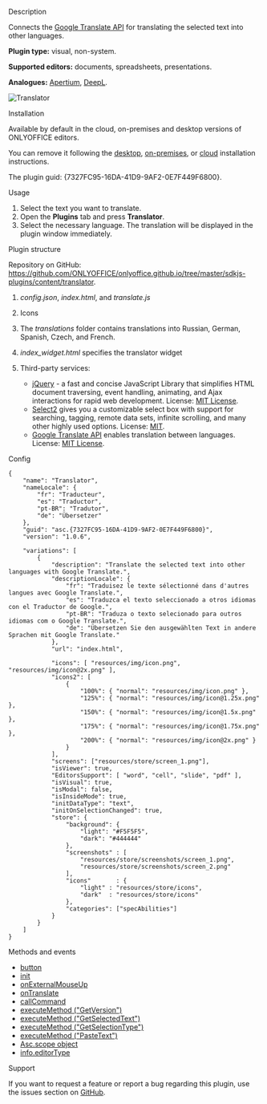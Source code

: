 Description

Connects the [Google Translate API](https://cloud.google.com/translate?hl=ru) for translating the selected text into other languages.

**Plugin type:** visual, non-system.

**Supported editors:** documents, spreadsheets, presentations.

**Analogues:** [Apertium](https://github.com/ONLYOFFICE/onlyoffice.github.io/tree/master/sdkjs-plugins/content/apertium), [DeepL](https://github.com/ONLYOFFICE/onlyoffice.github.io/tree/master/sdkjs-plugins/content/deepl).

![Translator](/content/img/plugins/gifs/translator.gif)

Installation

Available by default in the cloud, on-premises and desktop versions of ONLYOFFICE editors.

You can remove it following the [desktop](/plugin/installation/desktop), [on-premises](/plugin/installation/onpremises), or [cloud](/plugin/installation/cloud) installation instructions.

The plugin guid: {7327FC95-16DA-41D9-9AF2-0E7F449F6800}.

Usage

1. Select the text you want to translate.
2. Open the **Plugins** tab and press **Translator**.
3. Select the necessary language. The translation will be displayed in the plugin window immediately.

Plugin structure

Repository on GitHub: <https://github.com/ONLYOFFICE/onlyoffice.github.io/tree/master/sdkjs-plugins/content/translator>.

1. *config.json*, *index.html*, and *translate.js*

2. Icons

3. The *translations* folder contains translations into Russian, German, Spanish, Czech, and French.

4. *index\_widget.html* specifies the translator widget

5. Third-party services:

   * [jQuery](https://jquery.com) - a fast and concise JavaScript Library that simplifies HTML document traversing, event handling, animating, and Ajax interactions for rapid web development. License: [MIT License](https://github.com/ONLYOFFICE/onlyoffice.github.io/blob/master/sdkjs-plugins/content/translator/licenses/jQuery.license).
   * [Select2](https://select2.org/) gives you a customizable select box with support for searching, tagging, remote data sets, infinite scrolling, and many other highly used options. License: [MIT](https://github.com/ONLYOFFICE/onlyoffice.github.io/blob/master/sdkjs-plugins/content/translator/licenses/Select2.license).
   * [Google Translate API](https://cloud.google.com/translate?hl=ru) enables translation between languages. License: [MIT License](https://github.com/matheuss/google-translate-api/blob/master/LICENSE).

Config

```
{
    "name": "Translator",
    "nameLocale": {
        "fr": "Traducteur",
        "es": "Traductor",
        "pt-BR": "Tradutor",
        "de": "Übersetzer"
    },
    "guid": "asc.{7327FC95-16DA-41D9-9AF2-0E7F449F6800}",
    "version": "1.0.6",

    "variations": [
        {
            "description": "Translate the selected text into other languages with Google Translate.",
            "descriptionLocale": {
                "fr": "Traduisez le texte sélectionné dans d'autres langues avec Google Translate.",
                "es": "Traduzca el texto seleccionado a otros idiomas con el Traductor de Google.",
                "pt-BR": "Traduza o texto selecionado para outros idiomas com o Google Translate.",
                "de": "Übersetzen Sie den ausgewählten Text in andere Sprachen mit Google Translate."
            },
            "url": "index.html",

            "icons": [ "resources/img/icon.png", "resources/img/icon@2x.png" ],
            "icons2": [
                {
                    "100%": { "normal": "resources/img/icon.png" },
                    "125%": { "normal": "resources/img/icon@1.25x.png" },
                    "150%": { "normal": "resources/img/icon@1.5x.png" },
                    "175%": { "normal": "resources/img/icon@1.75x.png" },
                    "200%": { "normal": "resources/img/icon@2x.png" }
                }
            ],
            "screens": ["resources/store/screen_1.png"],
            "isViewer": true,
            "EditorsSupport": [ "word", "cell", "slide", "pdf" ],
            "isVisual": true,
            "isModal": false,
            "isInsideMode": true,
            "initDataType": "text",
            "initOnSelectionChanged": true,
            "store": {
                "background": {
                    "light": "#F5F5F5",
                    "dark": "#444444"
                },
                "screenshots" : [
                    "resources/store/screenshots/screen_1.png",
                    "resources/store/screenshots/screen_2.png"
                ],
                "icons"       : {
                    "light" : "resources/store/icons",
                    "dark"  : "resources/store/icons"
                },
                "categories": ["specAbilities"]
            }
        }
    ]
}
```

Methods and events

* [button](/plugin/events/button)
* [init](/plugin/events/init)
* [onExternalMouseUp](/plugin/events/onexternalmouseup)
* [onTranslate](/plugin/events/ontranslate)
* [callCommand](/plugin/callcommand)
* [executeMethod ("GetVersion")](/plugin/executemethod/common/getversion)
* [executeMethod ("GetSelectedText")](/plugin/executemethod/common/getselectedtext)
* [executeMethod ("GetSelectionType")](/plugin/executemethod/common/getselectiontype)
* [executeMethod ("PasteText")](/plugin/executemethod/common/pastetext)
* [Asc.scope object](/plugin/scope)
* [info.editorType](/plugin/info#editorType)

Support

If you want to request a feature or report a bug regarding this plugin, use the issues section on [GitHub](https://github.com/ONLYOFFICE/onlyoffice.github.io/issues).
